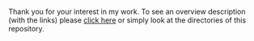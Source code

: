 Thank you for your interest in my work. To see an overview description (with the
links) please [click here](https://gabriel951.github.io) or simply look at the directories of this repository. 
